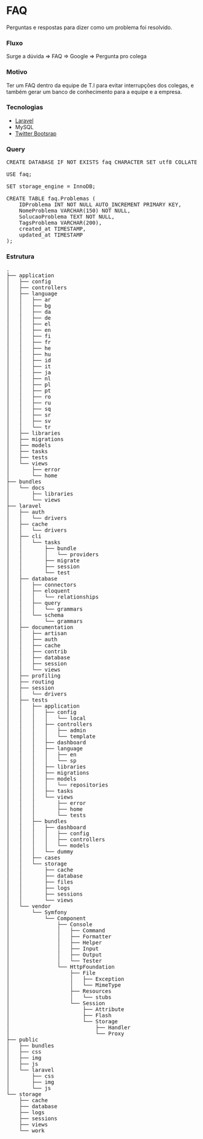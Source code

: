 FAQ
===

Perguntas e respostas para dizer como um problema foi resolvido.

### Fluxo
Surge a dúvida => FAQ => Google => Pergunta pro colega

### Motivo
Ter um FAQ dentro da equipe de T.I para evitar interrupções dos colegas, e também gerar um banco de conhecimento para a equipe e a empresa.

### Tecnologias
* [Laravel](http://laravel.com/)
* MySQL
* [Twitter Bootsrap](http://twitter.github.io/bootstrap/)

### Query
<pre>
CREATE DATABASE IF NOT EXISTS faq CHARACTER SET utf8 COLLATE utf8_general_ci; 

USE faq;

SET storage_engine = InnoDB;

CREATE TABLE faq.Problemas (
    IDProblema INT NOT NULL AUTO_INCREMENT PRIMARY KEY,
	NomeProblema VARCHAR(150) NOT NULL,
	SolucaoProblema TEXT NOT NULL,
	TagsProblema VARCHAR(200),
	created_at TIMESTAMP,
	updated_at TIMESTAMP
);
</pre>

### Estrutura
<pre>
.
├── application
│   ├── config
│   ├── controllers
│   ├── language
│   │   ├── ar
│   │   ├── bg
│   │   ├── da
│   │   ├── de
│   │   ├── el
│   │   ├── en
│   │   ├── fi
│   │   ├── fr
│   │   ├── he
│   │   ├── hu
│   │   ├── id
│   │   ├── it
│   │   ├── ja
│   │   ├── nl
│   │   ├── pl
│   │   ├── pt
│   │   ├── ro
│   │   ├── ru
│   │   ├── sq
│   │   ├── sr
│   │   ├── sv
│   │   └── tr
│   ├── libraries
│   ├── migrations
│   ├── models
│   ├── tasks
│   ├── tests
│   └── views
│       ├── error
│       └── home
├── bundles
│   └── docs
│       ├── libraries
│       └── views
├── laravel
│   ├── auth
│   │   └── drivers
│   ├── cache
│   │   └── drivers
│   ├── cli
│   │   └── tasks
│   │       ├── bundle
│   │       │   └── providers
│   │       ├── migrate
│   │       ├── session
│   │       └── test
│   ├── database
│   │   ├── connectors
│   │   ├── eloquent
│   │   │   └── relationships
│   │   ├── query
│   │   │   └── grammars
│   │   └── schema
│   │       └── grammars
│   ├── documentation
│   │   ├── artisan
│   │   ├── auth
│   │   ├── cache
│   │   ├── contrib
│   │   ├── database
│   │   ├── session
│   │   └── views
│   ├── profiling
│   ├── routing
│   ├── session
│   │   └── drivers
│   ├── tests
│   │   ├── application
│   │   │   ├── config
│   │   │   │   └── local
│   │   │   ├── controllers
│   │   │   │   ├── admin
│   │   │   │   └── template
│   │   │   ├── dashboard
│   │   │   ├── language
│   │   │   │   ├── en
│   │   │   │   └── sp
│   │   │   ├── libraries
│   │   │   ├── migrations
│   │   │   ├── models
│   │   │   │   └── repositories
│   │   │   ├── tasks
│   │   │   └── views
│   │   │       ├── error
│   │   │       ├── home
│   │   │       └── tests
│   │   ├── bundles
│   │   │   ├── dashboard
│   │   │   │   ├── config
│   │   │   │   ├── controllers
│   │   │   │   └── models
│   │   │   └── dummy
│   │   ├── cases
│   │   └── storage
│   │       ├── cache
│   │       ├── database
│   │       ├── files
│   │       ├── logs
│   │       ├── sessions
│   │       └── views
│   └── vendor
│       └── Symfony
│           └── Component
│               ├── Console
│               │   ├── Command
│               │   ├── Formatter
│               │   ├── Helper
│               │   ├── Input
│               │   ├── Output
│               │   └── Tester
│               └── HttpFoundation
│                   ├── File
│                   │   ├── Exception
│                   │   └── MimeType
│                   ├── Resources
│                   │   └── stubs
│                   └── Session
│                       ├── Attribute
│                       ├── Flash
│                       └── Storage
│                           ├── Handler
│                           └── Proxy
├── public
│   ├── bundles
│   ├── css
│   ├── img
│   ├── js
│   └── laravel
│       ├── css
│       ├── img
│       └── js
└── storage
    ├── cache
    ├── database
    ├── logs
    ├── sessions
    ├── views
    └── work
</pre>
